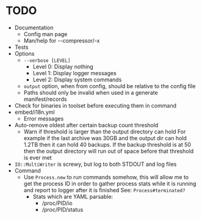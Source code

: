 # TODO

* Documentation
  * Config man page
  * Man/help for --compressor/-x
* Tests
* Options
  * `--verbose [LEVEL]`
    * Level 0: Display nothing
    * Level 1: Display logger messages
    * Level 2: Display system commands
  * `output` option, when from config, should be relative to the config file
  * Paths should only be invalid when used in a generate manifest/records
* Check for binaries in toolset before executing them in command
* embed/i18n.yml
  * Error messages
* Auto-remove oldest after certain backup count threshold
  * Warn if threshold is larger than the output directory can hold
    For example if the last archive was 30GB and the output dir can hold 1.2TB
    then it can hold 40 backups. If the backup threshold is at 50 then the output
    directory will run out of space before that threshold is ever met
* `IO::MultiWriter` is screwy, but log to both STDOUT and log files
* Command
  * Use `Process.new` to run commands somehow, this will allow me to get the process ID in order to
    gather process stats while it is running and report to logger after it is finished
    See: `Process#terminated?`
    * Stats which are YAML parsable:
      * /proc/PID/io
      * /proc/PID/status

